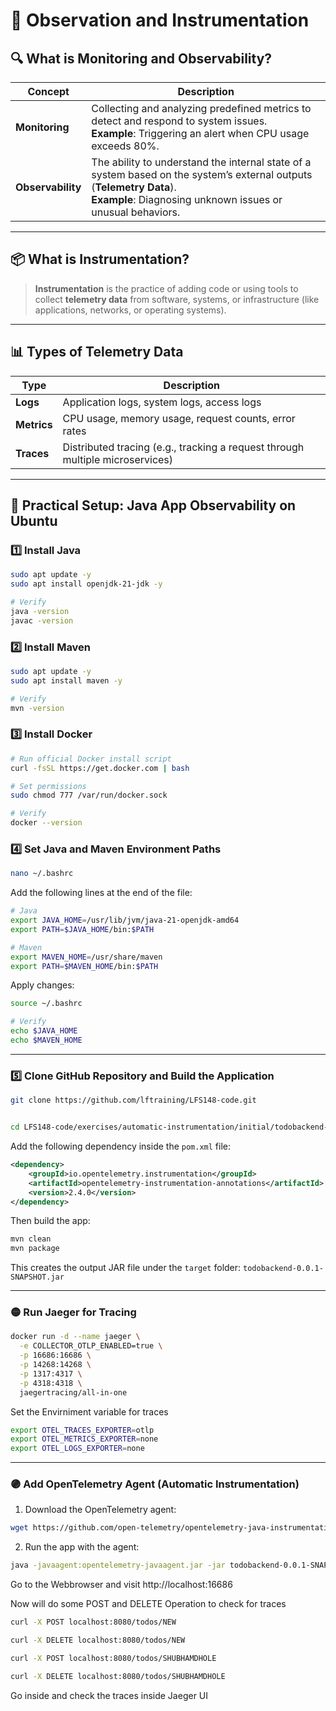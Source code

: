
# 📡 Observation and Instrumentation

## 🔍 What is Monitoring and Observability?

| Concept         | Description |
|----------------|-------------|
| **Monitoring** | Collecting and analyzing predefined metrics to detect and respond to system issues.<br>**Example**: Triggering an alert when CPU usage exceeds 80%. |
| **Observability** | The ability to understand the internal state of a system based on the system’s external outputs (**Telemetry Data**).<br>**Example**: Diagnosing unknown issues or unusual behaviors. |

---

## 📦 What is Instrumentation?

> **Instrumentation** is the practice of adding code or using tools to collect **telemetry data** from software, systems, or infrastructure (like applications, networks, or operating systems).

---

## 📊 Types of Telemetry Data

| Type     | Description |
|----------|-------------|
| **Logs** | Application logs, system logs, access logs |
| **Metrics** | CPU usage, memory usage, request counts, error rates |
| **Traces** | Distributed tracing (e.g., tracking a request through multiple microservices) |

---

## 🧪 Practical Setup: Java App Observability on Ubuntu

### 1️⃣ Install Java

```bash
sudo apt update -y
sudo apt install openjdk-21-jdk -y

# Verify
java -version
javac -version
```

### 2️⃣ Install Maven

```bash
sudo apt update -y
sudo apt install maven -y

# Verify
mvn -version
```

### 3️⃣ Install Docker

```bash
# Run official Docker install script
curl -fsSL https://get.docker.com | bash

# Set permissions
sudo chmod 777 /var/run/docker.sock

# Verify
docker --version
```

### 4️⃣ Set Java and Maven Environment Paths

```bash
nano ~/.bashrc
```

Add the following lines at the end of the file:

```bash
# Java
export JAVA_HOME=/usr/lib/jvm/java-21-openjdk-amd64
export PATH=$JAVA_HOME/bin:$PATH

# Maven
export MAVEN_HOME=/usr/share/maven
export PATH=$MAVEN_HOME/bin:$PATH
```

Apply changes:

```bash
source ~/.bashrc

# Verify
echo $JAVA_HOME
echo $MAVEN_HOME
```

---

### 5️⃣ Clone GitHub Repository and Build the Application

```bash
git clone https://github.com/lftraining/LFS148-code.git


cd LFS148-code/exercises/automatic-instrumentation/initial/todobackend-springboot
```

Add the following dependency inside the `pom.xml` file:

```xml
<dependency>
    <groupId>io.opentelemetry.instrumentation</groupId>
    <artifactId>opentelemetry-instrumentation-annotations</artifactId>
    <version>2.4.0</version>
</dependency>
```

Then build the app:

```bash
mvn clean
mvn package
```

This creates the output JAR file under the `target` folder: `todobackend-0.0.1-SNAPSHOT.jar`

---

### 🟡 Run Jaeger for Tracing

```bash
docker run -d --name jaeger \
  -e COLLECTOR_OTLP_ENABLED=true \
  -p 16686:16686 \
  -p 14268:14268 \
  -p 1317:4317 \
  -p 4318:4318 \
  jaegertracing/all-in-one
```

Set the Envirniment variable for traces 
```bash
export OTEL_TRACES_EXPORTER=otlp
export OTEL_METRICS_EXPORTER=none
export OTEL_LOGS_EXPORTER=none
```
---

### 🟣 Add OpenTelemetry Agent (Automatic Instrumentation)

1. Download the OpenTelemetry agent:

```bash
wget https://github.com/open-telemetry/opentelemetry-java-instrumentation/releases/download/v2.8.0/opentelemetry-javaagent.jar
```

2. Run the app with the agent:

```bash
java -javaagent:opentelemetry-javaagent.jar -jar todobackend-0.0.1-SNAPSHOT.jar
```

Go to the Webbrowser and visit http://localhost:16686

Now will do some POST and DELETE Operation to check for traces

```bash
curl -X POST localhost:8080/todos/NEW
```
```bash
curl -X DELETE localhost:8080/todos/NEW
```
```bash
curl -X POST localhost:8080/todos/SHUBHAMDHOLE
```
```bash
curl -X DELETE localhost:8080/todos/SHUBHAMDHOLE
```

Go inside and check the traces inside Jaeger UI


